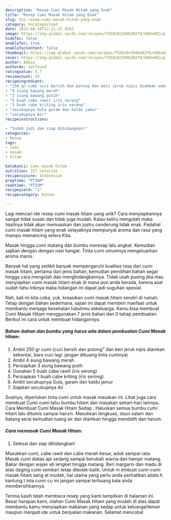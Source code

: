 ```yaml
---
description: "Resep Cumi Masak Hitam yang Enak"
title: "Resep Cumi Masak Hitam yang Enak"
slug: 522-resep-cumi-masak-hitam-yang-enak
category: Uncategorized
date: 2022-08-10T12:11:37.455Z
image: https://img-global.cpcdn.com/recipes/f55819c594bd82f0/680x482cq70/cumi-masak-hitam-foto-resep-utama.jpg
hideToc: false
enableToc: true
enableTocContent: false
thumbnail: https://img-global.cpcdn.com/recipes/f55819c594bd82f0/680x482cq70/cumi-masak-hitam-foto-resep-utama.jpg
cover: https://img-global.cpcdn.com/recipes/f55819c594bd82f0/680x482cq70/cumi-masak-hitam-foto-resep-utama.jpg
author: Admin
authorAv: notfound
ratingvalue: 4.7
reviewcount: 15
recipeingredient:
- "250 gr cumi cuci bersih dan potong dan beri jeruk nipis diamkan sebentar baru cuci lagi jangan dibuang tinta cuminya"
- "4 siung bawang merah"
- "3 siung bawang putih"
- "5 buah cabe rawit iris serong"
- "1 buah cabe kriting iris serong"
- "secukupnya Gula garam dan kaldu jamur"
- "secukupnya Air"
recipeinstructions:

- "Sudah jadi dan siap dihidangkan!"
categories:
- Resep
tags:
- cumi
- masak
- hitam

katakunci: cumi masak hitam 
nutrition: 227 calories
recipecuisine: Indonesian
preptime: "PT36M"
cooktime: "PT33M"
recipeyield: "1"
recipecategory: Dinner

---
```





Lagi mencari ide resep cumi masak hitam yang unik? Cara menyiapkannya sangat tidak susah dan tidak juga mudah. Kalau keliru mengolah maka hasilnya tidak akan memuaskan dan justru cenderung tidak enak. Padahal cumi masak hitam yang enak selayaknya mempunyai aroma dan rasa yang mampu memancing selera Kita.





Masak hingga cumi matang dan bumbu meresap lalu angkat. Kemudian sajikan dengan dengan nasi hangat. Tinta cumi umumnya mengeluarkan aroma manis.

Banyak hal yang sedikit banyak mempengaruhi kualitas rasa dari cumi masak hitam, pertama dari jenis bahan, kemudian pemilihan bahan segar hingga cara mengolah dan menghidangkannya. Tidak usah pusing jika mau menyiapkan cumi masak hitam enak di mana pun anda berada, karena asal sudah tahu triknya maka hidangan ini dapat jadi suguhan spesial.






Nah, kali ini kita coba, yuk, kreasikan cumi masak hitam sendiri di rumah. Tetap dengan bahan sederhana, sajian ini dapat memberi manfaat untuk membantu menjaga kesehatan tubuhmu sekeluarga. Kamu bisa membuat Cumi Masak Hitam menggunakan 7 jenis bahan dan 0 tahap pembuatan. Berikut ini cara untuk membuat hidangannya.

<!--inarticleads1-->

##### Bahan-bahan dan bumbu yang harus ada dalam pembuatan Cumi Masak Hitam:

1. Ambil 250 gr cumi (cuci bersih dan potong&#34; dan beri jeruk nipis diamkan sebentar, baru cuci lagi. jangan dibuang tinta cuminya)
1. Ambil 4 siung bawang merah
1. Persiapkan 3 siung bawang putih
1. Gunakan 5 buah cabe rawit (iris serong)
1. Persiapkan 1 buah cabe kriting (iris serong)
1. Ambil secukupnya Gula, garam dan kaldu jamur
1. Siapkan secukupnya Air


Soalnya, diperlukan tinta cumi untuk masak masakan ini. Lihat juga cara membuat Cumi-cumi tahu bumbu hitam dan masakan sehari-hari lainnya.. Cara Membuat Cumi Masak Hitam Sedap : Haluskan semua bumbu cumi hitam lalu ditumis sampai harum. Masukkan lengkuas, daun salam dan batang serai kemudian tuang air dan diamkan hingga mendidih dan harum. 

<!--inarticleads2-->

##### Cara memasak Cumi Masak Hitam:


1. Selesai dan siap dihidangkan!

Masukkan cumi, cabe rawit dan cabe merah besar, aduk sampai rata. Masak cumi diatas api sedang sampai berubah warna dan hampir matang. Bakar dengan wajan ati lengket hingga matang. Beri margarin dan madu di atas daging cumi sembari tetap dibolak-balik. Untuk m embuat cumi-cumi masak hitam sang at mudah, hal utama yang perlu anda perhatikan adala h kantung t inta cumi-cu mi jangan sampai terbuang kala anda membersihkannya. 

Terima kasih telah membaca resep yang kami tampilkan di halaman ini. Besar harapan kami, olahan Cumi Masak Hitam yang mudah di atas dapat membantu kamu menyiapkan makanan yang sedap untuk keluarga/teman maupun menjadi ide untuk berjualan makanan. Selamat mencoba!
